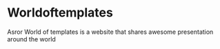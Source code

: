 # Worldoftemplates
Asror
World of templates is a website that shares awesome presentation around the world
